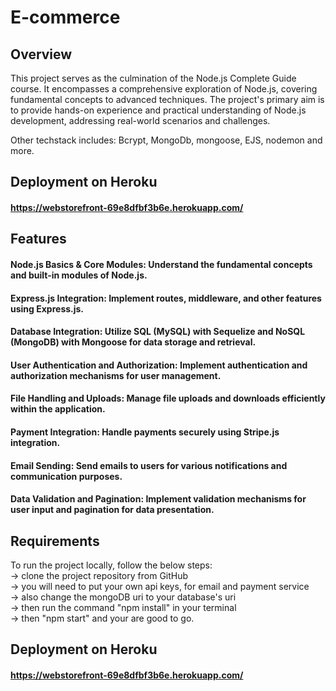 # E-commerce

## Overview
This project serves as the culmination of the Node.js Complete Guide course. It encompasses a comprehensive exploration of Node.js, covering fundamental concepts to advanced techniques. The project's primary aim is to provide hands-on experience and practical understanding of Node.js development, addressing real-world scenarios and challenges.

Other techstack includes: Bcrypt, MongoDb, mongoose, EJS, nodemon and more.

## Deployment on Heroku
#### https://webstorefront-69e8dfbf3b6e.herokuapp.com/

## Features
#### Node.js Basics & Core Modules: Understand the fundamental concepts and built-in modules of Node.js.
#### Express.js Integration: Implement routes, middleware, and other features using Express.js.
#### Database Integration: Utilize SQL (MySQL) with Sequelize and NoSQL (MongoDB) with Mongoose for data storage and retrieval.
#### User Authentication and Authorization: Implement authentication and authorization mechanisms for user management.
#### File Handling and Uploads: Manage file uploads and downloads efficiently within the application.
#### Payment Integration: Handle payments securely using Stripe.js integration.
#### Email Sending: Send emails to users for various notifications and communication purposes.
#### Data Validation and Pagination: Implement validation mechanisms for user input and pagination for data presentation.


## Requirements
To run the project locally, follow the below steps:<br>
-> clone the project repository from GitHub <br>
-> you will need to put your own api keys, for email and payment service <br>
-> also change the mongoDB uri to your database's uri<br>
-> then run the command "npm install" in your terminal<br>
-> then "npm start" and your are good to go.

## Deployment on Heroku
#### https://webstorefront-69e8dfbf3b6e.herokuapp.com/
